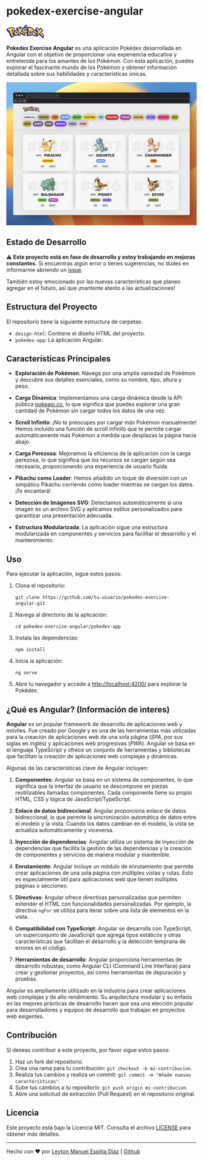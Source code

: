 # pokedex-exercise-angular

![Pokedex Logo](design-html/img/logo.png)

**Pokedex Exercise Angular** es una aplicación Pokédex desarrollada en Angular con el objetivo de proporcionar una experiencia educativa y entretenida para los amantes de los Pokémon. Con esta aplicación, puedes explorar el fascinante mundo de los Pokémon y obtener información detallada sobre sus habilidades y características únicas.

<p align="center"> <img src="screenshots/screenshots-001.png" /> </p>

## Estado de Desarrollo

⚠️ **Este proyecto está en fase de desarrollo y estoy trabajando en mejoras constantes.** Si encuentras algún error o tienes sugerencias, no dudes en informarme abriendo un [issue](https://github.com/notyel/pokedex-exercise-angular/issues).

También estoy emocionado por las nuevas características que planeo agregar en el futuro, así que ¡mantente atento a las actualizaciones!

## Estructura del Proyecto

El repositorio tiene la siguiente estructura de carpetas:
- `design-html`: Contiene el diseño HTML del proyecto.
- `pokedex-app`: La aplicación Angular.

## Características Principales

- **Exploración de Pokémon**: Navega por una amplia variedad de Pokémon y descubre sus detalles esenciales, como su nombre, tipo, altura y peso.

- **Carga Dinámica**: Implementamos una carga dinámica desde la API pública [pokeapi.co](https://pokeapi.co/api/v2), lo que significa que puedes explorar una gran cantidad de Pokémon sin cargar todos los datos de una vez.

- **Scroll Infinito**: ¡No te preocupes por cargar más Pokémon manualmente! Hemos incluido una función de scroll infinito que te permite cargar automáticamente más Pokémon a medida que desplazas la página hacia abajo.

- **Carga Perezosa**: Mejoramos la eficiencia de la aplicación con la carga perezosa, lo que significa que los recursos se cargan según sea necesario, proporcionando una experiencia de usuario fluida.

- **Pikachu como Loader**: Hemos añadido un toque de diversión con un simpático Pikachu corriendo como loader mientras se cargan los datos. ¡Te encantará!

- **Detección de Imágenes SVG**: Detectamos automáticamente si una imagen es un archivo SVG y aplicamos estilos personalizados para garantizar una presentación adecuada.

- **Estructura Modularizada**: La aplicación sigue una estructura modularizada en componentes y servicios para facilitar el desarrollo y el mantenimiento.

## Uso

Para ejecutar la aplicación, sigue estos pasos:

1. Clona el repositorio:

   ```shell
   git clone https://github.com/tu-usuario/pokedex-exercise-angular.git
   ```

2. Navega al directorio de la aplicación:

   ```shell
   cd pokedex-exercise-angular/pokedex-app
   ```

3. Instala las dependencias:

   ```shell
   npm install
   ```

4. Inicia la aplicación:

   ```shell
   ng serve
   ```

5. Abre tu navegador y accede a [http://localhost:4200/](http://localhost:4200/) para explorar la Pokédex.

## ¿Qué es Angular? (Información de interes)

**Angular** es un popular framework de desarrollo de aplicaciones web y móviles. Fue creado por Google y es una de las herramientas más utilizadas para la creación de aplicaciones web de una sola página (*SPA*, por sus siglas en inglés) y aplicaciones web progresivas (*PWA*). Angular se basa en el lenguaje TypeScript y ofrece un conjunto de herramientas y bibliotecas que facilitan la creación de aplicaciones web complejas y dinámicas.

Algunas de las características clave de Angular incluyen:

1. **Componentes**: Angular se basa en un sistema de componentes, lo que significa que la interfaz de usuario se descompone en piezas reutilizables llamadas componentes. Cada componente tiene su propio HTML, CSS y lógica de JavaScript/TypeScript.

2. **Enlace de datos bidireccional**: Angular proporciona enlace de datos bidireccional, lo que permite la sincronización automática de datos entre el modelo y la vista. Cuando los datos cambian en el modelo, la vista se actualiza automáticamente y viceversa.

3. **Inyección de dependencias**: Angular utiliza un sistema de inyección de dependencias que facilita la gestión de las dependencias y la creación de componentes y servicios de manera modular y mantenible.

4. **Enrutamiento**: Angular incluye un módulo de enrutamiento que permite crear aplicaciones de una sola página con múltiples vistas y rutas. Esto es especialmente útil para aplicaciones web que tienen múltiples páginas o secciones.

5. **Directivas**: Angular ofrece directivas personalizadas que permiten extender el HTML con funcionalidades personalizadas. Por ejemplo, la directiva `ngFor` se utiliza para iterar sobre una lista de elementos en la vista.

6. **Compatibilidad con TypeScript**: Angular se desarrolla con TypeScript, un superconjunto de JavaScript que agrega tipos estáticos y otras características que facilitan el desarrollo y la detección temprana de errores en el código.

7. **Herramientas de desarrollo**: Angular proporciona herramientas de desarrollo robustas, como Angular CLI (Command Line Interface) para crear y gestionar proyectos, así como herramientas de depuración y pruebas.

Angular es ampliamente utilizado en la industria para crear aplicaciones web complejas y de alto rendimiento. Su arquitectura modular y su énfasis en las mejores prácticas de desarrollo hacen que sea una elección popular para desarrolladores y equipos de desarrollo que trabajan en proyectos web exigentes.

## Contribución

Si deseas contribuir a este proyecto, por favor sigue estos pasos:

1. Haz un fork del repositorio.
2. Crea una rama para tu contribución: `git checkout -b mi-contribucion`.
3. Realiza tus cambios y realiza un commit: `git commit -m "Añade nuevas características"`.
4. Sube tus cambios a tu repositorio: `git push origin mi-contribucion`.
5. Abre una solicitud de extracción (Pull Request) en el repositorio original.

## Licencia

Este proyecto está bajo la Licencia MIT. Consulta el archivo [LICENSE](LICENSE) para obtener más detalles.

---

Hecho con ❤️ por [Leyton Manuel Espitia Diaz](https://github.com/notyel) | [Github](https://github.com/notyel)
